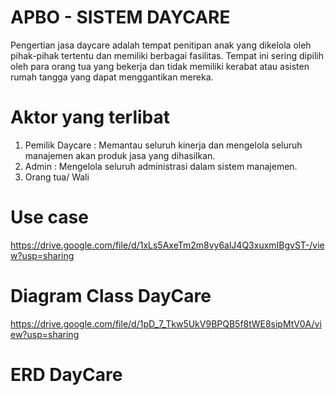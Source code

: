 # APBO - SISTEM DAYCARE
Pengertian jasa daycare adalah tempat penitipan anak yang dikelola oleh pihak-pihak tertentu dan memiliki berbagai fasilitas. Tempat ini sering dipilih oleh para orang tua yang bekerja dan tidak memiliki kerabat atau asisten rumah tangga yang dapat menggantikan mereka. 

# Aktor yang terlibat
1. Pemilik Daycare : Memantau seluruh kinerja dan mengelola seluruh manajemen akan produk jasa yang dihasilkan. 
2. Admin : Mengelola seluruh administrasi dalam sistem manajemen.
3. Orang tua/ Wali

# Use case 
https://drive.google.com/file/d/1xLs5AxeTm2m8vy6alJ4Q3xuxmIBgvST-/view?usp=sharing

# Diagram Class DayCare
https://drive.google.com/file/d/1pD_7_Tkw5UkV9BPQB5f8tWE8sipMtV0A/view?usp=sharing

# ERD DayCare
